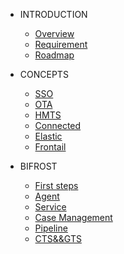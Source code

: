 <!-- docs/_sidebar.md -->

- INTRODUCTION
  - [Overview](overview.md)
  - [Requirement](requirement.md)
  - [Roadmap](roadmap.md)

- CONCEPTS
  - [SSO](sso.md)
  - [OTA](ota.md)
  - [HMTS](hmts.md)
  - [Connected](connected.md)
  - [Elastic](elastic.md)
  - [Frontail](frontail.md)

- BIFROST
  - [First steps](firststeps.md)
  - [Agent](agent.md)
  - [Service](service.md)
  - [Case Management](case.md)
  - [Pipeline](pipeline.md)
  - [CTS&&GTS](certification.md)